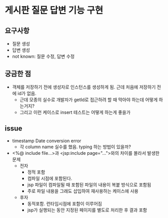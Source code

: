 # 게시판 질문 답변 기능 구현

## 요구사항
* 질문 생성
* 답변 생성
* not known: 질문 수정, 답변 수정

## 궁금한 점
* 객체를 저장하기 전에 생성자로 인스턴스를 생성하게 됨. 근데 처음에 저장하기 전에 id가 없음.
  * 근데 모종의 실수로 개발자가 getId로 접근하려 할 때 막아야 하는데 어떻게 하는거지?
  * 그리고 이런 케이스로 insert 테스트는 어떻게 하는게 좋을가

## issue
* timestamp Date conversion error
  * 각 column name 실수를 했음. typing 하는 방법이 있을까?
* <%@ include file...>과 <jsp:include page="...">와의 차이를 몰라서 발생한 문제
  * 전자
    * 정적 포함
    * 컴파일 시점에 포함된다.
    * jsp 파일이 컴파일될 때 포함된 파일의 내용이 복붙 방식으로 포함됨
    * 주로 파일 내용을 그래도 삽입하여 재사용하는 케이스에 사용
  * 후자
    * 동적포함. 런타임시점에 포함이 이루어짐
    * jsp가 실행되는 동안 지정된 페이지를 별도로 처리한 후 결과 포함
    



